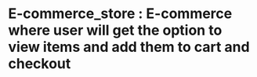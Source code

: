 # E-commerce_store : E-commerce where user will get the option to view items and add them to cart and checkout 
